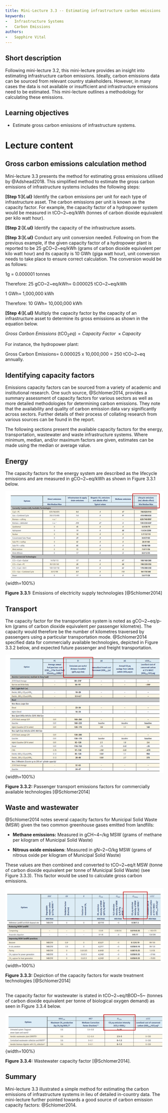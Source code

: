 ```yaml
---
title: Mini-Lecture 3.3 -- Estimating infrastructure carbon emissions
keywords:
-   Infrastructure Systems
-   Carbon Emissions
authors:
-   Sapphire Vital
---
```


## Short description

Following mini-lecture 3.2, this mini-lecture provides an insight into
estimating infrastructure carbon emissions. Ideally, carbon emissions
data can be sourced from relevant country stakeholders. However, in many
cases the data is not available or insufficient and infrastructure
emissions need to be estimated. This mini-lecture outlines a methodology
for calculating these emissions.

## Learning objectives

-   Estimate gross carbon emissions of infrastructure systems.

# Lecture content

## Gross carbon emissions calculation method

Mini-lecture 3.3 presents the method for estimating gross emissions
utilised by @Adshead2018. This simplified method to estimate the gross
carbon emissions of infrastructure systems includes the following steps:

**[Step 1:]{.ul}** Identify the carbon emissions per unit for each type
of infrastructure asset. The carbon emissions per unit is known as the
capacity factor. For example, the capacity factor of a hydropower system
would be measured in tCO~2~eq/kWh (tonnes of carbon dioxide equivalent
per kilo watt hour).

**[Step 2:]{.ul}** Identify the capacity of the infrastructure assets.

**[Step 3:]{.ul}** Conduct any unit conversion needed. Following on from
the previous example, if the given capacity factor of a hydropower plant
is reported to be 25 gCO~2~eq/kWh (grams of carbon dioxide equivalent
per kilo watt hour) and its capacity is 10 GWh (giga watt hour), unit
conversion needs to take place to ensure correct calculation. The
conversion would be as follows:

1g = 0.000001 tonnes

Therefore: 25 gCO~2~eq/kWh= 0.000025 tCO~2~eq/kWh

1 GWh= 1,000,000 kWh

Therefore: 10 GWh= 10,000,000 kWh

**[Step 4:]{.ul}** Multiply the capacity factor by the capacity of an
infrastructure asset to determine its gross emissions as shown in the
equation below.

$Gross\ Carbon\ Emissions\ (\text{tCO}_{2}eq) = Capacity\ Factor\  \times Capacity$

For instance, the hydropower plant:

Gross Carbon Emissions= 0.000025 x 10,000,000 = 250 tCO~2~eq annually.

## Identifying capacity factors

Emissions capacity factors can be sourced from a variety of academic and
institutional research. One such source, @Schlomer2014, provides a
summary assessment of capacity factors for various sectors as well as
more detailed methodologies for determining carbon emissions. They note
that the availability and quality of carbon emission data vary
significantly across sectors. Further details of their process of
collating research from various sources can be found in the report.

The following sections present the available capacity factors for the
energy, transportation, wastewater and waste infrastructure systems.
Where minimum, median, and/or maximum factors are given, estimates can
be made using the median or average value.

## Energy

The capacity factors for the energy system are described as the
lifecycle emissions and are measured in gCO~2~eq/kWh as shown in Figure
3.3.1 below.

![](assets/Figure_3.3.1.png){width=100%}

**Figure 3.3.1:** Emissions of electricity supply technologies
[@Schlomer2014]

## Transport

The capacity factor for the transportation system is noted as
gCO~2~eq/p-km (grams of carbon dioxide equivalent per passenger
kilometre). The capacity would therefore be the number of kilometres
traversed by passengers using a particular transportation mode.
@Schlomer2014 specified data for commercially available technologies,
depicted in Figure 3.3.2 below, and expected future passenger and
freight transportation.

![](assets/Figure_3.3.2.png){width=100%}

**Figure 3.3.2:** Passenger transport emissions factors for commercially
available technologies [@Schlomer2014]

## Waste and wastewater

@Schlomer2014 notes several capacity factors for Municipal Solid Waste
(MSW) given the two common greenhouse gases emitted from landfills:

-   **Methane emissions:** Measured in gCH~4~/kg MSW (grams of methane
    per kilogram of Municipal Solid Waste)

-   **Nitrous oxide emissions**: Measured in gN~2~O/kg MSW (grams of
    nitrous oxide per kilogram of Municipal Solid Waste)

These values are then combined and converted to tCO~2~eq/t MSW (tonne of
carbon dioxide equivalent per tonne of Municipal Solid Waste) (see
Figure 3.3.3). This factor would be used to calculate gross carbon
emissions.

![](assets/Figure_3.3.3.png){width=100%}


**Figure 3.3.3:** Depiction of the capacity factors for waste treatment
technologies [@Schlomer2014]

##

The capacity factor for wastewater is stated in tCO~2~eq/tBOD~5~ (tonnes
of carbon dioxide equivalent per tonne of biological oxygen demand) as
seen in Figure 3.3.4 below.

![](assets/Figure_3.3.4.png){width=100%}


**Figure 3.3.4:** Wastewater capacity factor [@Schlomer2014].

## Summary

Mini-lecture 3.3 illustrated a simple method for estimating the carbon
emissions of infrastructure systems in lieu of detailed in-country data.
The mini-lecture further pointed towards a good source of carbon
emission capacity factors: @Schlomer2014.
